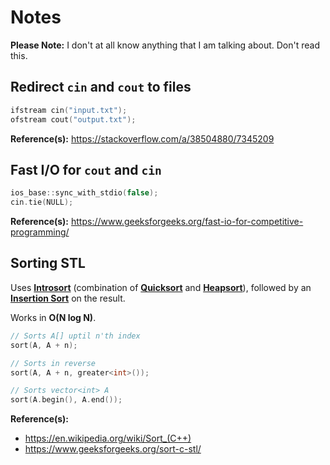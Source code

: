 # Notes

**Please Note:** I don't at all know anything that I am talking about. Don't read this.

## Redirect `cin` and `cout` to files

```c++
ifstream cin("input.txt");
ofstream cout("output.txt");
```

**Reference(s):** https://stackoverflow.com/a/38504880/7345209

## Fast I/O for `cout` and `cin`

```c++
ios_base::sync_with_stdio(false);
cin.tie(NULL);
```

**Reference(s):** https://www.geeksforgeeks.org/fast-io-for-competitive-programming/

## Sorting STL

Uses [**Introsort**](https://en.wikipedia.org/wiki/Introsort) (combination of [**Quicksort**](https://en.wikipedia.org/wiki/Quicksort) and [**Heapsort**](https://en.wikipedia.org/wiki/Heapsort)), followed by an [**Insertion Sort**](https://en.wikipedia.org/wiki/Insertion_sort) on the result.

Works in **O(N log N)**.

```c++
// Sorts A[] uptil n'th index
sort(A, A + n);

// Sorts in reverse
sort(A, A + n, greater<int>());

// Sorts vector<int> A
sort(A.begin(), A.end());
```

**Reference(s):**

- https://en.wikipedia.org/wiki/Sort_(C++)
- https://www.geeksforgeeks.org/sort-c-stl/
